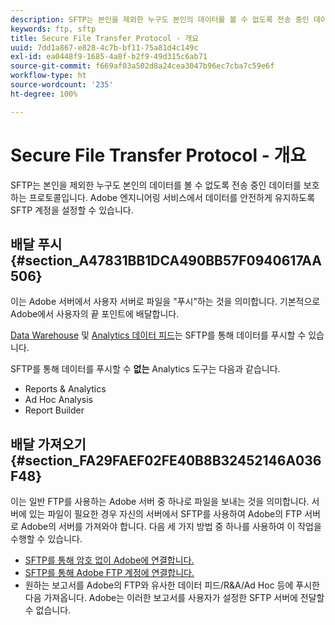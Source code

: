```yaml
---
description: SFTP는 본인을 제외한 누구도 본인의 데이터를 볼 수 없도록 전송 중인 데이터를 보호하는 프로토콜입니다. Adobe 엔지니어링 서비스에서 데이터를 안전하게 유지하도록 SFTP 계정을 설정할 수 있습니다.
keywords: ftp, sftp
title: Secure File Transfer Protocol - 개요
uuid: 7dd1a867-e828-4c7b-bf11-75a81d4c149c
exl-id: ea0448f9-1685-4a8f-b2f9-49d315c6ab71
source-git-commit: f669af03a502d8a24cea3047b96ec7cba7c59e6f
workflow-type: ht
source-wordcount: '235'
ht-degree: 100%

---
```


# Secure File Transfer Protocol - 개요

SFTP는 본인을 제외한 누구도 본인의 데이터를 볼 수 없도록 전송 중인 데이터를 보호하는 프로토콜입니다. Adobe 엔지니어링 서비스에서 데이터를 안전하게 유지하도록 SFTP 계정을 설정할 수 있습니다.

## 배달 푸시 {#section_A47831BB1DCA490BB57F0940617AA506}

이는 Adobe 서버에서 사용자 서버로 파일을 &quot;푸시&quot;하는 것을 의미합니다. 기본적으로 Adobe에서 사용자의 끝 포인트에 배달합니다.

[Data Warehouse](/help/export/ftp-and-sftp/c-sftp/ftp-sftp-dw.md) 및 [Analytics 데이터 피드](https://experienceleague.adobe.com/docs/analytics/export/analytics-data-feed/data-feed-overview.html?lang=ko-KR)는 SFTP를 통해 데이터를 푸시할 수 있습니다.

SFTP를 통해 데이터를 푸시할 수 **없는** Analytics 도구는 다음과 같습니다.

* Reports &amp; Analytics
* Ad Hoc Analysis
* Report Builder

## 배달 가져오기 {#section_FA29FAEF02FE40B8B32452146A036F48}

이는 일반 FTP를 사용하는 Adobe 서버 중 하나로 파일을 보내는 것을 의미합니다. 서버에 있는 파일이 필요한 경우 자신의 서버에서 SFTP를 사용하여 Adobe의 FTP 서버로 Adobe의 서버를 가져와야 합니다. 다음 세 가지 방법 중 하나를 사용하여 이 작업을 수행할 수 있습니다.

* [SFTP를 통해 암호 없이 Adobe에 연결합니다.](/help/export/ftp-and-sftp/c-sftp/ftp-sftp-cert-auth.md)
* [SFTP를 통해 Adobe FTP 계정에 연결합니다.](/help/export/ftp-and-sftp/c-sftp/ftp-sftp-connect.md)
* 원하는 보고서를 Adobe의 FTP와 유사한 데이터 피드/R&amp;A/Ad Hoc 등에 푸시한 다음 가져옵니다. Adobe는 이러한 보고서를 사용자가 설정한 SFTP 서버에 전달할 수 없습니다.

